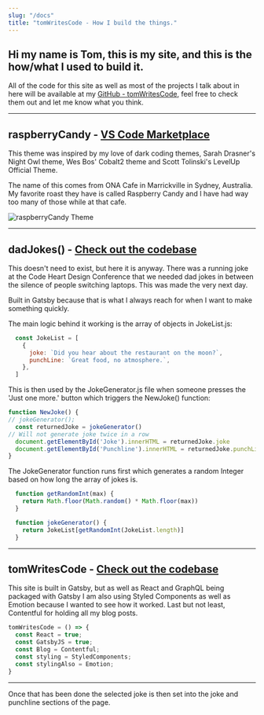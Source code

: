 ```yaml
---
slug: "/docs"
title: "tomWritesCode - How I build the things."
---
```


## Hi my name is Tom, this is my site, and this is the how/what I used to build it. 

All of the code for this site as well as most of the projects I talk about in here will be available at my [GitHub - tomWritesCode](https://github.com/tomWritesCode), feel free to check them out and let me know what you think.

*** 

## raspberryCandy - <a href="https://marketplace.visualstudio.com/items?itemName=tomWritesCode.raspberryCandy" target="_blank">VS Code Marketplace</a>

  This theme was inspired by my love of dark coding themes, Sarah Drasner's Night Owl theme, Wes Bos' Cobalt2 theme and Scott Tolinski's LevelUp Official Theme.

  The name of this comes from ONA Cafe in Marrickville in Sydney, Australia. My favorite roast they have is called Raspberry Candy and I have had way too many of those while at that cafe.

  ![raspberryCandy Theme](https://res.cloudinary.com/tomwritescode/image/upload/v1550563515/Screenshot2.png)

***

## dadJokes() - <a href="https://github.com/tomWritesCode/dadJokes" target="_blank">Check out the codebase</a>
  This doesn't need to exist, but here it is anyway. There was a running joke at the Code Heart Design Conference that we needed dad jokes in between the silence of people switching laptops. This was made the very next day. 

  Built in Gatsby because that is what I always reach for when I want to make something quickly. 

  The main logic behind it working is the array of objects in JokeList.js:

  ```javascript
    const JokeList = [
      {
        joke: `Did you hear about the restaurant on the moon?`,
        punchLine: `Great food, no atmosphere.`,
      },
    ]
  ```
  This is then used by the JokeGenerator.js file when someone presses the 'Just one more.' button which triggers the NewJoke() function:

  ```javascript
  function NewJoke() {
  // jokeGenerator();
    const returnedJoke = jokeGenerator()
  // Will not generate joke twice in a row
    document.getElementById('Joke').innerHTML = returnedJoke.joke
    document.getElementById('Punchline').innerHTML = returnedJoke.punchLine
  }
  ```

  The JokeGenerator function runs first which generates a random Integer based on how long the array of jokes is. 

  ```javascript
    function getRandomInt(max) {
      return Math.floor(Math.random() * Math.floor(max))
    }

    function jokeGenerator() {
      return JokeList[getRandomInt(JokeList.length)]
    }
  ```

***

## tomWritesCode - <a href="https://github.com/tomWritesCode/tomWritesCode" target="_blank">Check out the codebase</a>
  This site is built in Gatsby, but as well as React and GraphQL being packaged with Gatsby I am also using Styled Components as well as Emotion because I wanted to see how it worked. Last but not least, Contentful for holding all my blog posts. 

  ```javascript
  tomWritesCode = () => {
    const React = true;
    const GatsbyJS = true;
    const Blog = Contentful;
    const styling = StyledComponents;
    const stylingAlso = Emotion;
  }
  ```

***

Once that has been done the selected joke is then set into the joke and punchline sections of the page. 
